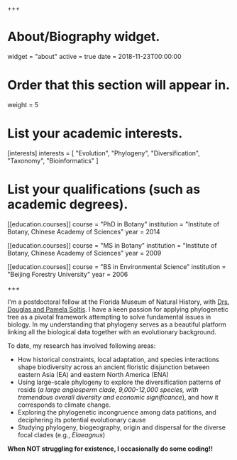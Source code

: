 +++
# About/Biography widget.
widget = "about"
active = true
date = 2018-11-23T00:00:00

# Order that this section will appear in.
weight = 5

# List your academic interests.
[interests]
  interests = [
    "Evolution",
    "Phylogeny",
    "Diversification",
    "Taxonomy",
    "Bioinformatics"
  ]

# List your qualifications (such as academic degrees).
[[education.courses]]
  course = "PhD in Botany"
  institution = "Institute of Botany, Chinese Academy of Sciences"
  year = 2014

[[education.courses]]
  course = "MS in Botany"
  institution = "Institute of Botany, Chinese Academy of Sciences"
  year = 2009

[[education.courses]]
  course = "BS in Environmental Science"
  institution = "Beijing Forestry University"
  year = 2006
 
+++

I'm a postdoctoral fellow at the Florida Museum of Natural History, with [Drs. Douglas and Pamela Soltis](https://www.floridamuseum.ufl.edu/museum-voices/soltis-lab/people/principal-investigators/). I have a keen passion for applying phylogenetic tree as a pivotal framework attempting to solve fundamental issues in biology. In my understanding that phylogeny serves as a beautiful platform linking all the biological data together with an evolutionary background.

To date, my research has involved following areas:

  * How historical constraints, local adaptation, and species interactions shape biodiversity across an ancient floristic disjunction between eastern
Asia (EA) and eastern North America (ENA)
  * Using large-scale phylogeny to explore the diversification patterns of rosids (_a large angiosperm clade, 9,000-12,000 species, with tremendous overall diversity and economic significance_), and how it corresponds to climate change.
  * Exploring the phylogenetic incongruence among data patitions, and deciphering its potential evolutionary cause
  * Studying phylogeny, biogeography, origin and dispersal for the diverse focal clades (e.g., *Elaeagnus*)

__When NOT struggling for existence, I occasionally do some coding!!__ 
